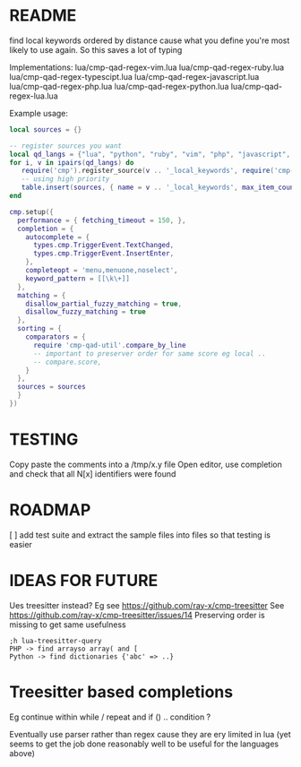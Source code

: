 README
======
find local keywords ordered by distance cause what you define you're most
likely to use again. So this saves a lot of typing

Implementations:
    lua/cmp-qad-regex-vim.lua
    lua/cmp-qad-regex-ruby.lua
    lua/cmp-qad-regex-typescipt.lua
    lua/cmp-qad-regex-javascript.lua
    lua/cmp-qad-regex-php.lua
    lua/cmp-qad-regex-python.lua
    lua/cmp-qad-regex-lua.lua

Example usage:

```lua
local sources = {}

-- register sources you want
local qd_langs = {"lua", "python", "ruby", "vim", "php", "javascript", "typescript", "shell"}
for i, v in ipairs(qd_langs) do
   require('cmp').register_source(v .. '_local_keywords', require('cmp-qad-regex-' ..  v))
   -- using high priority
   table.insert(sources, { name = v .. '_local_keywords', max_item_count = 8, priority = 20} )
end

cmp.setup({
  performance = { fetching_timeout = 150, },
  completion = {
    autocomplete = {
      types.cmp.TriggerEvent.TextChanged,
      types.cmp.TriggerEvent.InsertEnter,
    },
    completeopt = 'menu,menuone,noselect',
    keyword_pattern = [[\k\+]]
  },
  matching = {
    disallow_partial_fuzzy_matching = true,
    disallow_fuzzy_matching = true
  },
  sorting = {
    comparators = {
      require 'cmp-qad-util'.compare_by_line
      -- important to preserver order for same score eg local ..
      -- compare.score,
    }
  },
  sources = sources
  }
})
```

TESTING
=======
Copy paste the comments into a /tmp/x.y file
Open editor, use completion and check that all N[x] identifiers were found

ROADMAP
=======
[ ] add test suite and extract the sample files into files so that testing is easier


IDEAS FOR FUTURE
=================
Ues treesitter instead?
  Eg see https://github.com/ray-x/cmp-treesitter
  See https://github.com/ray-x/cmp-treesitter/issues/14
  Preserving order is missing to get same usefulness

    ;h lua-treesitter-query
    PHP -> find arrayso array( and [
    Python -> find dictionaries {'abc' => ..}


Treesitter based completions
============================
Eg continue within while / repeat and if () .. condition ?

Eventually use parser rather than regex cause they are ery limited in lua (yet
seems to get the job done reasonably well to be useful for the languages above)
